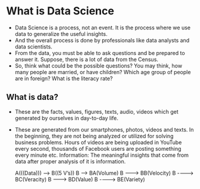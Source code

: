 # What is Data Science

- Data Science is a process, not an event. It is the process where we use data to generalize the useful insights. 
- And the overall process is done by professionals like data analysts and data scientists.
- From the data, you must be able to ask questions and be prepared to answer it. Suppose, there is a lot of data from the Census.
- So, think what could be the possible questions? You may think, how many people are married, or have children? Which age group of people are in foreign? What is the literacy rate?

## What is data?
- These are the facts, values, figures, texts, audio, videos which get generated by ourselves in day-to-day life. 
- These are generated from our smartphones, photos, videos and texts. In the beginning, they are not being analyzed or utilized for solving business problems.
Hours of videos are being uploaded in YouTube every second, thousands of Facebook users are posting something every minute etc.
Information: The meaningful insights that come from data after proper analysis of it is information.

     A(((Data))) --> B((5 V’s))
    B --> BA(Volume)
    B ---> BB(Velocity)
    B ----> BC(Veracity)
    B ---> BD(Value)
    B ----> BE(Variety)


